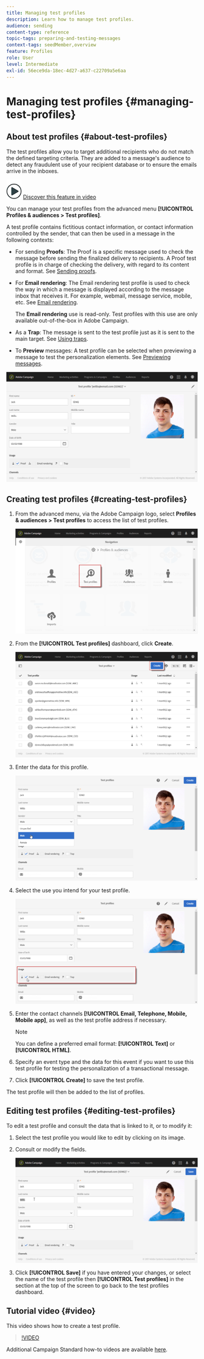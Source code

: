 ```yaml
---
title: Managing test profiles
description: Learn how to manage test profiles.
audience: sending
content-type: reference
topic-tags: preparing-and-testing-messages
context-tags: seedMember,overview
feature: Profiles
role: User
level: Intermediate
exl-id: 56ece9da-18ec-4d27-a637-c22709a5e6aa
---
```

# Managing test profiles {#managing-test-profiles}

## About test profiles {#about-test-profiles}

The test profiles allow you to target additional recipients who do not match the defined targeting criteria. They are added to a message's audience to detect any fraudulent use of your recipient database or to ensure the emails arrive in the inboxes.

![](assets/do-not-localize/how-to-video.png) [Discover this feature in video](#video)

You can manage your test profiles from the advanced menu **[!UICONTROL Profiles & audiences > Test profiles]**.

A test profile contains fictitious contact information, or contact information controlled by the sender, that can then be used in a message in the following contexts:

* For sending **Proofs**: The Proof is a specific message used to check the message before sending the finalized delivery to recipients. A Proof test profile is in charge of checking the delivery, with regard to its content and format. See [Sending proofs](../../sending/using/sending-proofs.md).
* For **Email rendering**: The Email rendering test profile is used to check the way in which a message is displayed according to the message inbox that receives it. For example, webmail, message service, mobile, etc. See [Email rendering](../../sending/using/email-rendering.md).

  The **Email rendering** use is read-only. Test profiles with this use are only available out-of-the-box in Adobe Campaign.

* As a **Trap**: The message is sent to the test profile just as it is sent to the main target. See [Using traps](../../sending/using/using-traps.md).
* To **Preview** messages: A test profile can be selected when previewing a message to test the personalization elements. See [Previewing messages](/help/sending/using/previewing-messages.md).

![](assets/test_profile.png)

## Creating test profiles {#creating-test-profiles}

1. From the advanced menu, via the Adobe Campaign logo, select **Profiles & audiences > Test profiles** to access the list of test profiles.

   ![](assets/test_profile_creation_1.png)

1. From the **[!UICONTROL Test profiles]** dashboard, click **Create**.

   ![](assets/test_profile_creation_2.png)

1. Enter the data for this profile.

   ![](assets/test_profile_creation_3.png)

1. Select the use you intend for your test profile.

   ![](assets/test_profile_creation_4.png)

1. Enter the contact channels **[!UICONTROL Email, Telephone, Mobile, Mobile app]**, as well as the test profile address if necessary.

   >[!NOTE]
   >
   >You can define a preferred email format: **[!UICONTROL Text]** or **[!UICONTROL HTML]**.

1. Specify an event type and the data for this event if you want to use this test profile for testing the personalization of a transactional message.
1. Click **[!UICONTROL Create]** to save the test profile.

The test profile will then be added to the list of profiles.

## Editing test profiles {#editing-test-profiles}

To edit a test profile and consult the data that is linked to it, or to modify it:

1. Select the test profile you would like to edit by clicking on its image.
1. Consult or modify the fields.

   ![](assets/test_profile_edit.png)

1. Click **[!UICONTROL Save]** if you have entered your changes, or select the name of the test profile then **[!UICONTROL Test profiles]** in the section at the top of the screen to go back to the test profiles dashboard.

## Tutorial video {#video}

This video shows how to create a test profile.

>[!VIDEO](https://video.tv.adobe.com/v/24094?quality=12)

Additional Campaign Standard how-to videos are available [here](https://experienceleague.adobe.com/docs/campaign-standard-learn/tutorials/overview.html?lang=en).
